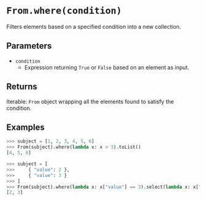 `From.where(condition)`
=======================

Filters elements based on a specified condition into a new collection.

Parameters
----------
- `condition`
    - Expression returning `True` or `False` based on an element as input.

Returns
-------
Iterable: `From` object wrapping all the elements found to satisfy the condition.

Examples
--------

```python
>>> subject = [1, 2, 3, 4, 5, 6]
>>> From(subject).where(lambda x: x > 3).toList()
[4, 5, 6]

>>> subject = [
>>>     { "value": 2 },
>>>     { "value": 3 }
>>> ]
>>> From(subject).where(lambda x: x["value"] == 3).select(lambda x: x["value"]).toList()
[2, 3]
```